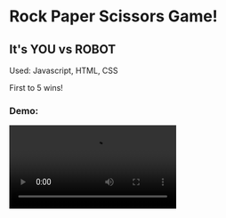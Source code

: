 <h1>Rock Paper Scissors Game!</h1>
<h2>It's YOU vs ROBOT</h2> 

Used: Javascript, HTML, CSS

First to 5 wins!

<h3>Demo:</h3>


<video src = "https://github.com/sydneyC678/Rock-Paper-Scissors-Game/assets/121634300/dd4e573b-8bf6-40f1-9b6c-3c651b36a1a1"/>


To Improve:
- Show what the computer chose via coloring of the buttons
- Add sound effects

